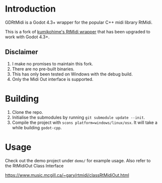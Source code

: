 # Introduction
GDRtMidi is a Godot 4.3+ wrapper for the popular C++ midi library RtMidi. 

This is a fork of [kumikohime's RtMidi wrapper](https://github.com/kumikohime/gdrtmidi) that has been upgraded to work with Godot 4.3+.

## Disclaimer
1. I make no promises to maintain this fork.
2. There are no pre-built binaries.
3. This has only been tested on Windows with the debug build.
4. Only the Midi Out interface is supported.

# Building

1. Clone the repo.
2. Initialise the submodules by running `git submodule update --init`.
3. Compile the project with `scons platform=windows/linux/osx`. It will take a while building `godot-cpp`.

# Usage

Check out the demo project under `demo/` for example usage.
Also refer to the RtMidiOut Class Interface

https://www.music.mcgill.ca/~gary/rtmidi/classRtMidiOut.html
